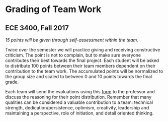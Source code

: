 # Grading of Team Work 
## ECE 3400, Fall 2017

_15 points will be given through self-assessment within the team._

Twice over the semester we will practice giving and receiving constructive criticism. The point is not to complain, but to make sure everyone contributes their best towards the final project. Each student will be asked to distribute 100 points between their team members dependent on their contribution to the team work. The accumulated points will be normalized to the group size and scaled to between 0 and 10 points towards the final grade.

Each team will send the evaluations using this [form](./Teamwork/GroupProcess-QualitativePeerSelfEval.docx) to the professor and discuss the reasoning for their point distribution. Remember that many qualities can be considered a valuable contribution to a team: technical strength, dedication/persistence, optimism, creativity, leadership and maintaining a perspective, role of initiation, and detail oriented thinking.


